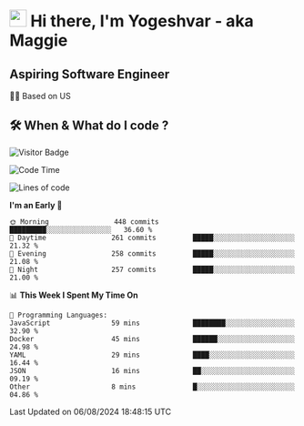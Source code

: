 <h1><img src="https://emojis.slackmojis.com/emojis/images/1531849430/4246/blob-sunglasses.gif?1531849430" width="30"/> Hi there, I'm Yogeshvar - aka Maggie</h1>

## Aspiring Software Engineer
🏂🏻  Based on US 

## 🛠 When & What do I code ?  

![Visitor Badge](https://visitor-badge.feriirawann.repl.co?username=yogeshvar&repo=yogeshvar&label=Visitors&style=plastic&color=%23457BFF&contentType=svg)

<!--START_SECTION:waka-->
![Code Time](http://img.shields.io/badge/Code%20Time-2%2C919%20hrs%2051%20mins-blue)

![Lines of code](https://img.shields.io/badge/From%20Hello%20World%20I%27ve%20Written-4.1%20million%20lines%20of%20code-blue)

**I'm an Early 🐤** 

```text
🌞 Morning                448 commits         █████████░░░░░░░░░░░░░░░░   36.60 % 
🌆 Daytime                261 commits         █████░░░░░░░░░░░░░░░░░░░░   21.32 % 
🌃 Evening                258 commits         █████░░░░░░░░░░░░░░░░░░░░   21.08 % 
🌙 Night                  257 commits         █████░░░░░░░░░░░░░░░░░░░░   21.00 % 
```


📊 **This Week I Spent My Time On** 

```text
💬 Programming Languages: 
JavaScript               59 mins             ████████░░░░░░░░░░░░░░░░░   32.90 % 
Docker                   45 mins             ██████░░░░░░░░░░░░░░░░░░░   24.98 % 
YAML                     29 mins             ████░░░░░░░░░░░░░░░░░░░░░   16.44 % 
JSON                     16 mins             ██░░░░░░░░░░░░░░░░░░░░░░░   09.19 % 
Other                    8 mins              █░░░░░░░░░░░░░░░░░░░░░░░░   04.86 % 
```


 Last Updated on 06/08/2024 18:48:15 UTC
<!--END_SECTION:waka-->
